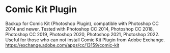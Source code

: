 # Comic Kit Plugin
Backup for Comic Kit (Photoshop Plugin), compatible with Photoshop CC 2014 and newer. Tested with Photoshop CC 2014, Photoshop CC 2018, Photoshop CC 2019, Photoshop 2020, Photoshop 2021, Photoshop 2022. Useful for those who can not install Comic Kit Plugin from Adobe Exchange.
https://exchange.adobe.com/apps/cc/13159/comic-kit
